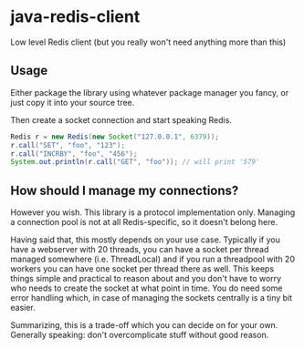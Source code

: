 # java-redis-client

Low level Redis client (but you really won't need anything more than this)

## Usage
Either package the library using whatever package manager you fancy, or just copy it 
into your source tree.

Then create a socket connection and start speaking Redis. 

```java
Redis r = new Redis(new Socket("127.0.0.1", 6379));
r.call("SET", "foo", "123");
r.call("INCRBY", "foo", "456");
System.out.println(r.call("GET", "foo")); // will print '579'
```

## How should I manage my connections?
However you wish. This library is a protocol implementation only. Managing a connection pool
is not at all Redis-specific, so it doesn't belong here.
 

Having said that, this mostly depends on your use case. Typically
if you have a webserver with 20 threads, you can have a socket per thread managed somewhere
(i.e. ThreadLocal) and if you run a threadpool with 20 workers you can have one socket per
thread there as well. This keeps things simple and practical to reason about and you don't
have to worry who needs to create the socket at what point in time. You do need some error
handling which, in case of managing the sockets centrally is a tiny bit easier.

Summarizing, this is a trade-off which you can decide on for your own. Generally speaking:
don't overcomplicate stuff without good reason.
